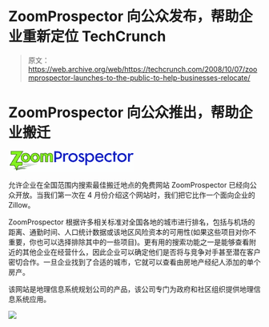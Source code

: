 # ZoomProspector 向公众发布，帮助企业重新定位 TechCrunch

> 原文：<https://web.archive.org/web/https://techcrunch.com/2008/10/07/zoomprospector-launches-to-the-public-to-help-businesses-relocate/>

# ZoomProspector 向公众推出，帮助企业搬迁

[![](img/ae463ebf81774ce696801a5c74e34a0f.png)](https://web.archive.org/web/20221208011407/http://www.zoomprospector.com/)

允许企业在全国范围内搜索最佳搬迁地点的免费网站 ZoomProspector 已经向公众开放。当我们第一次在 4 月份介绍这个网站时，我们把它比作一个面向企业的 Zillow。

ZoomProspector 根据许多相关标准对全国各地的城市进行排名，包括与机场的距离、通勤时间、人口统计数据或该地区风险资本的可用性(如果这些项目对你不重要，你也可以选择排除其中的一些项目)。更有用的搜索功能之一是能够查看附近的其他企业在经营什么，因此企业可以确定他们是否将与竞争对手甚至潜在客户密切合作。一旦企业找到了合适的城市，它就可以查看由房地产经纪人添加的单个房产。

该网站是地理信息系统规划公司的产品，该公司专门为政府和社区组织提供地理信息系统应用。

![](img/e0fe34a1d446ba732f12202dd47383b5.png)